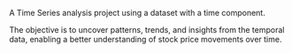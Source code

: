 A Time Series analysis project using a dataset with a time
component.

The objective is to uncover
patterns, trends, and insights from the temporal data, enabling a better
understanding of stock price movements over time.
